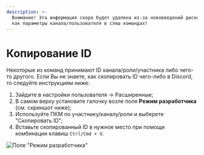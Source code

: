 ```yaml
---
description: >-
  Внимание! Эта информация скоро будет удалена из-за нововведений дискорд, таких
  как параметры канала/пользователя в слеш командах!
---
```


# Копирование ID

Некоторые из команд принимают ID канала/роли/участника либо чего-то другого. Если Вы не знаете, как скопировать ID чего-либо в Discord, то следуйте инструкциям ниже:

1. Зайдите в настройки пользователя -&gt; Расширенные;
2. В самом верху установите галочку возле поля **Режим разработчика** \(см. скриншот ниже\);
3. Используйте ПКМ по участнику/каналу/роли и выберете "Скопировать ID";
4. Вставьте скопированный ID в нужное место при помощи комбинации клавиш `Ctrl/Cmd + V`.

![&#x41F;&#x43E;&#x43B;&#x435; &quot;&#x420;&#x435;&#x436;&#x438;&#x43C; &#x440;&#x430;&#x437;&#x440;&#x430;&#x431;&#x43E;&#x442;&#x447;&#x438;&#x43A;&#x430;&quot;](https://gblobscdn.gitbook.com/assets%2F-M_SJTW28j16XtmfyHks%2F-M_VlC1rl_G6XK4_cA9l%2F-M_Vm31MPaXj75lo7l6I%2Fimage.png?alt=media&token=75cf2098-b0a7-4161-80d0-b602a4b2f7f2)

​

